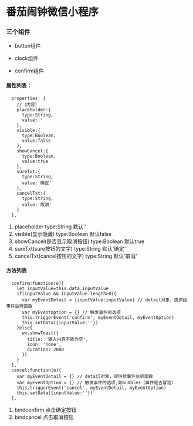 # 番茄闹钟微信小程序
### 三个组件
* button组件

* clock组件

* confirm组件
#### 属性列表：
```
  properties: {
    //（内容）
    placeholder:{
      type:String,
      value:''
    },
    visible:{
      type:Boolean,
      value:false
    },
    showCancel:{
      type:Boolean,
      value:true
    },
    sureTxt:{
      type:String,
      value:'确定'
    },
    cancelTxt:{
      type:String,
      value:'取消'
    }
  },
```
1. placeholder type:String 默认''
2. visible(显示隐藏)  type:Boolean  默认false
3. showCancel(是否显示取消按钮) type:Boolean  默认true
4. sureTxt(sure按钮的文字)  type:String 默认'确定'
5. cancelTxt(cancel按钮的文字)  type:String 默认'取消'

#### 方法列表
```
  confirm:function(e){
    let inputValue=this.data.inputValue
    if(inputValue && inputValue.length>0){
      var myEventDetail = {inputValue:inputValue} // detail对象，提供给事件监听函数
      var myEventOption = {} // 触发事件的选项
      this.triggerEvent('confirm', myEventDetail, myEventOption)
      this.setData({inputValue:''})
    }else{
      wx.showToast({
        title: '输入内容不能为空',
        icon: 'none',
        duration: 2000
      })
    }
  },
  cancel:function(e){
    var myEventDetail = {} // detail对象，提供给事件监听函数
    var myEventOption = {} // 触发事件的选项,如bubbles（事件是否冒泡）
    this.triggerEvent('cancel', myEventDetail, myEventOption)
    this.setData({inputValue:''})
  },
```
1. bindconfirm 点击确定按钮
2. bindcancel 点击取消按钮